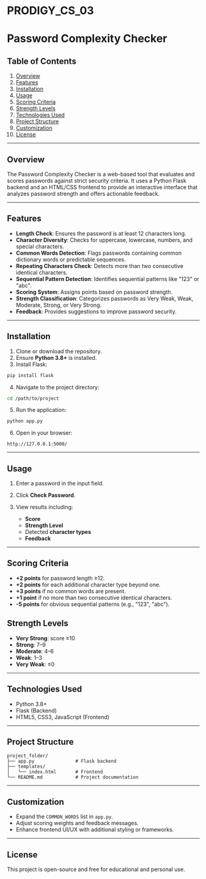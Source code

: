 # PRODIGY_CS_03
# Password Complexity Checker

## Table of Contents

1. [Overview](#overview)
2. [Features](#features)
3. [Installation](#installation)
4. [Usage](#usage)
5. [Scoring Criteria](#scoring-criteria)
6. [Strength Levels](#strength-levels)
7. [Technologies Used](#technologies-used)
8. [Project Structure](#project-structure)
9. [Customization](#customization)
10. [License](#license)

---

## Overview

The Password Complexity Checker is a web-based tool that evaluates and scores passwords against strict security criteria. It uses a Python Flask backend and an HTML/CSS frontend to provide an interactive interface that analyzes password strength and offers actionable feedback.

---

## Features

* **Length Check**: Ensures the password is at least 12 characters long.
* **Character Diversity**: Checks for uppercase, lowercase, numbers, and special characters.
* **Common Words Detection**: Flags passwords containing common dictionary words or predictable sequences.
* **Repeating Characters Check**: Detects more than two consecutive identical characters.
* **Sequential Pattern Detection**: Identifies sequential patterns like "123" or "abc".
* **Scoring System**: Assigns points based on password strength.
* **Strength Classification**: Categorizes passwords as Very Weak, Weak, Moderate, Strong, or Very Strong.
* **Feedback**: Provides suggestions to improve password security.

---

## Installation

1. Clone or download the repository.
2. Ensure **Python 3.8+** is installed.
3. Install Flask:

```bash
pip install flask
```

4. Navigate to the project directory:

```bash
cd /path/to/project
```

5. Run the application:

```bash
python app.py
```

6. Open in your browser:

```
http://127.0.0.1:5000/
```

---

## Usage

1. Enter a password in the input field.
2. Click **Check Password**.
3. View results including:

   * **Score**
   * **Strength Level**
   * Detected **character types**
   * **Feedback**

---

## Scoring Criteria

* **+2 points** for password length ≥12.
* **+2 points** for each additional character type beyond one.
* **+3 points** if no common words are present.
* **+1 point** if no more than two consecutive identical characters.
* **-5 points** for obvious sequential patterns (e.g., "123", "abc").

## Strength Levels

* **Very Strong**: score ≥10
* **Strong**: 7–9
* **Moderate**: 4–6
* **Weak**: 1–3
* **Very Weak**: ≤0

---

## Technologies Used

* Python 3.8+
* Flask (Backend)
* HTML5, CSS3, JavaScript (Frontend)

---

## Project Structure

```
project_folder/
├── app.py               # Flask backend
├── templates/
│   └── index.html       # Frontend
└── README.md            # Project documentation
```

---

## Customization

* Expand the `COMMON_WORDS` list in `app.py`.
* Adjust scoring weights and feedback messages.
* Enhance frontend UI/UX with additional styling or frameworks.

---

## License

This project is open-source and free for educational and personal use.

